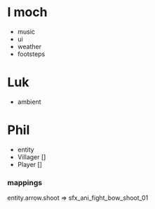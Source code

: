 # I moch
 - music
 - ui
 - weather
 - footsteps

# Luk
 - ambient

# Phil
 - entity
 - Villager []
 - Player []

### mappings
entity.arrow.shoot => sfx_ani_fight_bow_shoot_01
